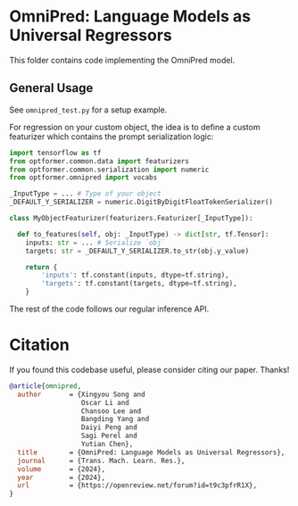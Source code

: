 # OmniPred: Language Models as Universal Regressors
This folder contains code implementing the OmniPred model.

## General Usage
See `omnipred_test.py` for a setup example.

For regression on your custom object, the idea is to define a custom featurizer
which contains the prompt serialization logic:

```python
import tensorflow as tf
from optformer.common.data import featurizers
from optformer.common.serialization import numeric
from optformer.omnipred import vocabs

_InputType = ... # Type of your object
_DEFAULT_Y_SERIALIZER = numeric.DigitByDigitFloatTokenSerializer()

class MyObjectFeaturizer(featurizers.Featurizer[_InputType]):

  def to_features(self, obj: _InputType) -> dict[str, tf.Tensor]:
    inputs: str = ... # Serialize `obj`
    targets: str = _DEFAULT_Y_SERIALIZER.to_str(obj.y_value)

    return {
        'inputs': tf.constant(inputs, dtype=tf.string),
        'targets': tf.constant(targets, dtype=tf.string),
    }
```

The rest of the code follows our regular inference API.

# Citation
If you found this codebase useful, please consider citing our paper. Thanks!

```bibtex
@article{omnipred,
  author       = {Xingyou Song and
                  Oscar Li and
                  Chansoo Lee and
                  Bangding Yang and
                  Daiyi Peng and
                  Sagi Perel and
                  Yutian Chen},
  title        = {OmniPred: Language Models as Universal Regressors},
  journal      = {Trans. Mach. Learn. Res.},
  volume       = {2024},
  year         = {2024},
  url          = {https://openreview.net/forum?id=t9c3pfrR1X},
}
```